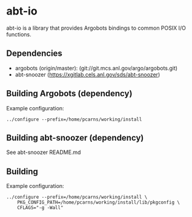 # abt-io
abt-io is a library that provides Argobots bindings to common POSIX I/O
functions.

##  Dependencies

* argobots (origin/master):
  (git://git.mcs.anl.gov/argo/argobots.git)
* abt-snoozer (https://xgitlab.cels.anl.gov/sds/abt-snoozer)

## Building Argobots (dependency)

Example configuration:

    ../configure --prefix=/home/pcarns/working/install 

## Building abt-snoozer (dependency)

See abt-snoozer README.md

## Building

Example configuration:

    ../configure --prefix=/home/pcarns/working/install \
        PKG_CONFIG_PATH=/home/pcarns/working/install/lib/pkgconfig \
        CFLAGS="-g -Wall"

